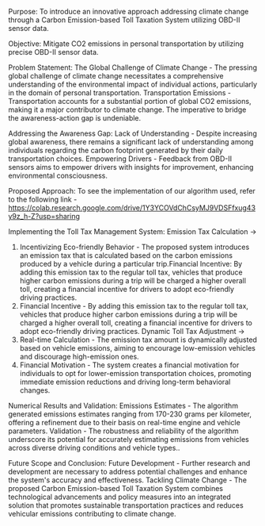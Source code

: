 Purpose:
To introduce an innovative approach addressing climate change through a Carbon Emission-based Toll Taxation System utilizing OBD-II sensor data.

Objective:
Mitigate CO2 emissions in personal transportation by utilizing precise OBD-II sensor data.

Problem Statement:
The Global Challenge of Climate Change - The pressing global challenge of climate change necessitates a comprehensive understanding of the environmental impact of individual actions, particularly in the domain of personal transportation.
Transportation Emissions - Transportation accounts for a substantial portion of global CO2 emissions, making it a major contributor to climate change. The imperative to bridge the awareness-action gap is undeniable.

Addressing the Awareness Gap:
Lack of Understanding - Despite increasing global awareness, there remains a significant lack of understanding among individuals regarding the carbon footprint generated by their daily transportation choices.
Empowering Drivers - Feedback from OBD-II sensors aims to empower drivers with insights for improvement, enhancing environmental consciousness.

Proposed Approach:
To see the implementation of our algorithm used, refer to the following link - https://colab.research.google.com/drive/1Y3YCOVdChCsyMJ9VDSFfxug43y9z_h-Z?usp=sharing

Implementing the Toll Tax Management System:
Emission Tax Calculation ->
1. Incentivizing Eco-friendly Behavior - The proposed system introduces an emission tax that is calculated based on the carbon emissions produced by a vehicle during a particular trip.Financial Incentive: By adding this emission tax to the regular toll tax, vehicles that produce higher carbon emissions during a trip will be charged a higher overall toll, creating a financial incentive for drivers to adopt eco-friendly driving practices.
2. Financial Incentive - By adding this emission tax to the regular toll tax, vehicles that produce higher carbon emissions during a trip will be charged a higher overall toll, creating a financial incentive for drivers to adopt eco-friendly driving practices.
Dynamic Toll Tax Adjustment ->
1. Real-time Calculation - The emission tax amount is dynamically adjusted based on vehicle emissions, aiming to encourage low-emission vehicles and discourage high-emission ones.
2. Financial Motivation - The system creates a financial motivation for individuals to opt for lower-emission transportation choices, promoting immediate emission reductions and driving long-term behavioral changes.

Numerical Results and Validation:
Emissions Estimates - The algorithm generated emissions estimates ranging from 170-230 grams per kilometer, offering a refinement due to their basis on real-time engine and vehicle parameters.
Validation - The robustness and reliability of the algorithm underscore its potential for accurately estimating emissions from vehicles across diverse driving conditions and vehicle types..

Future Scope and Conclusion:
Future Development - Further research and development are necessary to address potential challenges and enhance the system's accuracy and effectiveness.
Tackling Climate Change - The proposed Carbon Emission-based Toll Taxation System combines technological advancements and policy measures into an integrated solution that promotes sustainable transportation practices and reduces vehicular emissions contributing to climate change.

